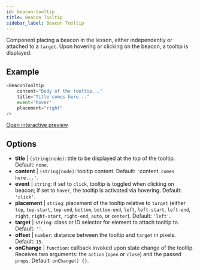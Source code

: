 ```yaml
---
id: beacon-tooltip
title: Beacon Tooltip
sidebar_label: Beacon Tooltip
---
```


Component placing a beacon in the lesson, either independently or attached to a `target`. Upon hovering or clicking on the beacon, a tooltip is displayed.

## Example

```js
<BeaconTooltip
    content="Body of the tooltip..."
    title="Title comes here..."
    event="hover"
    placement="right"
/>
```

[Open interactive preview](https://isle.heinz.cmu.edu/components/beacon-tooltip/)

## Options

* __title__ | `(string|node)`: title to be displayed at the top of the tooltip. Default: `none`.
* __content__ | `(string|node)`: tooltip content. Default: `'`content` comes here...'`.
* __event__ | `string`: if set to `click`, tooltip is toggled when clicking on beacon; if set to `hover`, the tooltip is activated via hovering. Default: `'click'`.
* __placement__ | `string`: placement of the tooltip relative to `target` (either `top`, `top-start`, `top-end`, `bottom`, `bottom-end`, `left`, `left-start`, `left-end`, `right`, `right-start`, `right-end`, `auto`, or `center`). Default: `'left'`.
* __target__ | `string`: class or ID selector for element to attach tooltip to. Default: `''`.
* __offset__ | `number`: distance between the tooltip and `target` in pixels. Default: `15`.
* __onChange__ | `function`: callback invoked upon state change of the tooltip. Receives two arguments: the `action` (`open` or `close`) and the passed `props`. Default: `onChange() {}`.
